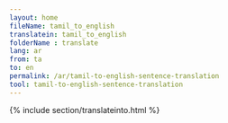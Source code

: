 ```yaml
---
layout: home
fileName: tamil_to_english
translatein: tamil_to_english
folderName : translate
lang: ar
from: ta
to: en
permalink: /ar/tamil-to-english-sentence-translation
tool: tamil-to-english-sentence-translation
---
```

{% include section/translateinto.html %}
